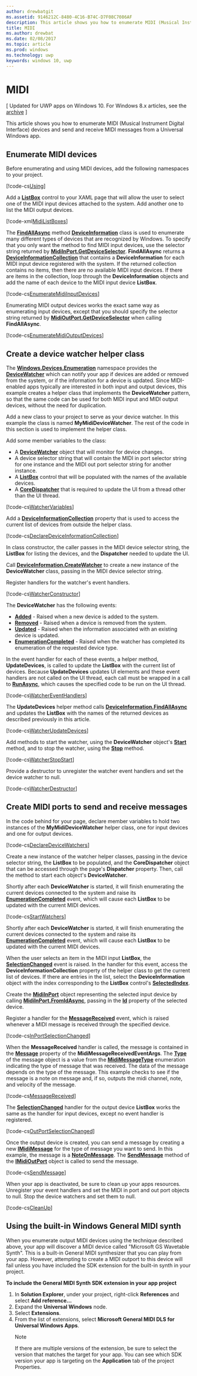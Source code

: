 ```yaml
---
author: drewbatgit
ms.assetid: 9146212C-8480-4C16-B74C-D7F08C7086AF
description: This article shows you how to enumerate MIDI (Musical Instrument Digital Interface) devices and send and receive MIDI messages from a Universal Windows app.
title: MIDI
ms.author: drewbat
ms.date: 02/08/2017
ms.topic: article
ms.prod: windows
ms.technology: uwp
keywords: windows 10, uwp
---
```


# MIDI

\[ Updated for UWP apps on Windows 10. For Windows 8.x articles, see the [archive](http://go.microsoft.com/fwlink/p/?linkid=619132) \]


This article shows you how to enumerate MIDI (Musical Instrument Digital Interface) devices and send and receive MIDI messages from a Universal Windows app.

## Enumerate MIDI devices

Before enumerating and using MIDI devices, add the following namespaces to your project.

[!code-cs[Using](./code/MIDIWin10/cs/MainPage.xaml.cs#SnippetUsing)]

Add a [**ListBox**](https://msdn.microsoft.com/library/windows/apps/br242868) control to your XAML page that will allow the user to select one of the MIDI input devices attached to the system. Add another one to list the MIDI output devices.

[!code-xml[MidiListBoxes](./code/MIDIWin10/cs/MainPage.xaml#SnippetMidiListBoxes)]

The [**FindAllAsync**](https://msdn.microsoft.com/library/windows/apps/br225432) method [**DeviceInformation**](https://msdn.microsoft.com/library/windows/apps/br225393) class is used to enumerate many different types of devices that are recognized by Windows. To specify that you only want the method to find MIDI input devices, use the selector string returned by [**MidiInPort.GetDeviceSelector**](https://msdn.microsoft.com/library/windows/apps/dn894779). **FindAllAsync** returns a [**DeviceInformationCollection**](https://msdn.microsoft.com/library/windows/apps/br225395) that contains a **DeviceInformation** for each MIDI input device registered with the system. If the returned collection contains no items, then there are no available MIDI input devices. If there are items in the collection, loop through the **DeviceInformation** objects and add the name of each device to the MIDI input device **ListBox**.

[!code-cs[EnumerateMidiInputDevices](./code/MIDIWin10/cs/MainPage.xaml.cs#SnippetEnumerateMidiInputDevices)]

Enumerating MIDI output devices works the exact same way as enumerating input devices, except that you should specify the selector string returned by [**MidiOutPort.GetDeviceSelector**](https://msdn.microsoft.com/library/windows/apps/dn894845) when calling **FindAllAsync**.

[!code-cs[EnumerateMidiOutputDevices](./code/MIDIWin10/cs/MainPage.xaml.cs#SnippetEnumerateMidiOutputDevices)]



## Create a device watcher helper class

The [**Windows.Devices.Enumeration**](https://msdn.microsoft.com/library/windows/apps/br225459) namespace provides the [**DeviceWatcher**](https://msdn.microsoft.com/library/windows/apps/br225446) which can notify your app if devices are added or removed from the system, or if the information for a device is updated. Since MIDI-enabled apps typically are interested in both input and output devices, this example creates a helper class that implements the **DeviceWatcher** pattern, so that the same code can be used for both MIDI input and MIDI output devices, without the need for duplication.

Add a new class to your project to serve as your device watcher. In this example the class is named **MyMidiDeviceWatcher**. The rest of the code in this section is used to implement the helper class.

Add some member variables to the class:

-   A [**DeviceWatcher**](https://msdn.microsoft.com/library/windows/apps/br225446) object that will monitor for device changes.
-   A device selector string that will contain the MIDI in port selector string for one instance and the MIDI out port selector string for another instance.
-   A [**ListBox**](https://msdn.microsoft.com/library/windows/apps/br242868) control that will be populated with the names of the available devices.
-   A [**CoreDispatcher**](https://msdn.microsoft.com/library/windows/apps/br208211) that is required to update the UI from a thread other than the UI thread.

[!code-cs[WatcherVariables](./code/MIDIWin10/cs/MyMidiDeviceWatcher.cs#SnippetWatcherVariables)]

Add a [**DeviceInformationCollection**](https://msdn.microsoft.com/library/windows/apps/br225395) property that is used to access the current list of devices from outside the helper class.

[!code-cs[DeclareDeviceInformationCollection](./code/MIDIWin10/cs/MyMidiDeviceWatcher.cs#SnippetDeclareDeviceInformationCollection)]

In class constructor, the caller passes in the MIDI device selector string, the **ListBox** for listing the devices, and the **Dispatcher** needed to update the UI.

Call [**DeviceInformation.CreateWatcher**](https://msdn.microsoft.com/library/windows/apps/br225427) to create a new instance of the **DeviceWatcher** class, passing in the MIDI device selector string.

Register handlers for the watcher's event handlers.

[!code-cs[WatcherConstructor](./code/MIDIWin10/cs/MyMidiDeviceWatcher.cs#SnippetWatcherConstructor)]

The **DeviceWatcher** has the following events:

-   [**Added**](https://msdn.microsoft.com/library/windows/apps/br225450) - Raised when a new device is added to the system.
-   [**Removed**](https://msdn.microsoft.com/library/windows/apps/br225453) - Raised when a device is removed from the system.
-   [**Updated**](https://msdn.microsoft.com/library/windows/apps/br225458) - Raised when the information associated with an existing device is updated.
-   [**EnumerationCompleted**](https://msdn.microsoft.com/library/windows/apps/br225451) - Raised when the watcher has completed its enumeration of the requested device type.

In the event handler for each of these events, a helper method, **UpdateDevices**, is called to update the **ListBox** with the current list of devices. Because **UpdateDevices** updates UI elements and these event handlers are not called on the UI thread, each call must be wrapped in a call to [**RunAsync**](https://msdn.microsoft.com/library/windows/apps/hh750317), which causes the specified code to be run on the UI thread.

[!code-cs[WatcherEventHandlers](./code/MIDIWin10/cs/MyMidiDeviceWatcher.cs#SnippetWatcherEventHandlers)]

The **UpdateDevices** helper method calls [**DeviceInformation.FindAllAsync**](https://msdn.microsoft.com/library/windows/apps/br225432) and updates the **ListBox** with the names of the returned devices as described previously in this article.

[!code-cs[WatcherUpdateDevices](./code/MIDIWin10/cs/MyMidiDeviceWatcher.cs#SnippetWatcherUpdateDevices)]

Add methods to start the watcher, using the **DeviceWatcher** object's [**Start**](https://msdn.microsoft.com/library/windows/apps/br225454) method, and to stop the watcher, using the [**Stop**](https://msdn.microsoft.com/library/windows/apps/br225456) method.

[!code-cs[WatcherStopStart](./code/MIDIWin10/cs/MyMidiDeviceWatcher.cs#SnippetWatcherStopStart)]

Provide a destructor to unregister the watcher event handlers and set the device watcher to null.

[!code-cs[WatcherDestructor](./code/MIDIWin10/cs/MyMidiDeviceWatcher.cs#SnippetWatcherDestructor)]

## Create MIDI ports to send and receive messages

In the code behind for your page, declare member variables to hold two instances of the **MyMidiDeviceWatcher** helper class, one for input devices and one for output devices.

[!code-cs[DeclareDeviceWatchers](./code/MIDIWin10/cs/MainPage.xaml.cs#SnippetDeclareDeviceWatchers)]

Create a new instance of the watcher helper classes, passing in the device selector string, the **ListBox** to be populated, and the **CoreDispatcher** object that can be accessed through the page's **Dispatcher** property. Then, call the method to start each object's **DeviceWatcher**.

Shortly after each **DeviceWatcher** is started, it will finish enumerating the current devices connected to the system and raise its [**EnumerationCompleted**](https://msdn.microsoft.com/library/windows/apps/br225451) event, which will cause each **ListBox** to be updated with the current MIDI devices.

[!code-cs[StartWatchers](./code/MIDIWin10/cs/MainPage.xaml.cs#SnippetStartWatchers)]

Shortly after each **DeviceWatcher** is started, it will finish enumerating the current devices connected to the system and raise its [**EnumerationCompleted**](https://msdn.microsoft.com/library/windows/apps/br225451) event, which will cause each **ListBox** to be updated with the current MIDI devices.

When the user selects an item in the MIDI input **ListBox**, the [**SelectionChanged**](https://msdn.microsoft.com/library/windows/apps/br209776) event is raised. In the handler for this event, access the **DeviceInformationCollection** property of the helper class to get the current list of devices. If there are entries in the list, select the **DeviceInformation** object with the index corresponding to the **ListBox** control's [**SelectedIndex**](https://msdn.microsoft.com/library/windows/apps/br209768).

Create the [**MidiInPort**](https://msdn.microsoft.com/library/windows/apps/dn894770) object representing the selected input device by calling [**MidiInPort.FromIdAsync**](https://msdn.microsoft.com/library/windows/apps/dn894776), passing in the [**Id**](https://msdn.microsoft.com/library/windows/apps/br225437) property of the selected device.

Register a handler for the [**MessageReceived**](https://msdn.microsoft.com/library/windows/apps/dn894781) event, which is raised whenever a MIDI message is received through the specified device.

[!code-cs[InPortSelectionChanged](./code/MIDIWin10/cs/MainPage.xaml.cs#SnippetInPortSelectionChanged)]

When the **MessageReceived** handler is called, the message is contained in the [**Message**](https://msdn.microsoft.com/library/windows/apps/dn894783) property of the **MidiMessageReceivedEventArgs**. The [**Type**](https://msdn.microsoft.com/library/windows/apps/dn894726) of the message object is a value from the [**MidiMessageType**](https://msdn.microsoft.com/library/windows/apps/dn894786) enumeration indicating the type of message that was received. The data of the message depends on the type of the message. This example checks to see if the message is a note on message and, if so, outputs the midi channel, note, and velocity of the message.

[!code-cs[MessageReceived](./code/MIDIWin10/cs/MainPage.xaml.cs#SnippetMessageReceived)]

The [**SelectionChanged**](https://msdn.microsoft.com/library/windows/apps/br209776) handler for the output device **ListBox** works the same as the handler for input devices, except no event handler is registered.

[!code-cs[OutPortSelectionChanged](./code/MIDIWin10/cs/MainPage.xaml.cs#SnippetOutPortSelectionChanged)]

Once the output device is created, you can send a message by creating a new [**IMidiMessage**](https://msdn.microsoft.com/library/windows/apps/dn911508) for the type of message you want to send. In this example, the message is a [**NoteOnMessage**](https://msdn.microsoft.com/library/windows/apps/dn894817). The [**SendMessage**](https://msdn.microsoft.com/library/windows/apps/dn894730) method of the [**IMidiOutPort**](https://msdn.microsoft.com/library/windows/apps/dn894727) object is called to send the message.

[!code-cs[SendMessage](./code/MIDIWin10/cs/MainPage.xaml.cs#SnippetSendMessage)]

When your app is deactivated, be sure to clean up your apps resources. Unregister your event handlers and set the MIDI in port and out port objects to null. Stop the device watchers and set them to null.

[!code-cs[CleanUp](./code/MIDIWin10/cs/MainPage.xaml.cs#SnippetCleanUp)]

## Using the built-in Windows General MIDI synth

When you enumerate output MIDI devices using the technique described above, your app will discover a MIDI device called "Microsoft GS Wavetable Synth". This is a built-in General MIDI synthesizer that you can play from your app. However, attempting to create a MIDI outport to this device will fail unless you have included the SDK extension for the built-in synth in your project.

**To include the General MIDI Synth SDK extension in your app project**

1.  In **Solution Explorer**, under your project, right-click **References** and select **Add reference...**
2.  Expand the **Universal Windows** node.
3.  Select **Extensions**.
4.  From the list of extensions, select **Microsoft General MIDI DLS for Universal Windows Apps**.
    > [!NOTE] 
	> If there are multiple versions of the extension, be sure to select the version that matches the target for your app. You can see which SDK version your app is targeting on the **Application** tab of the project Properties.

 

 




